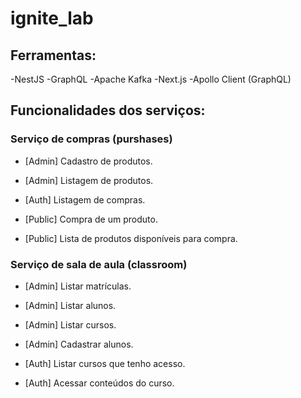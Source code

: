 # ignite_lab

## Ferramentas:

-NestJS
-GraphQL
-Apache Kafka
-Next.js
-Apollo Client (GraphQL)

## Funcionalidades dos serviços:

### Serviço de compras (purshases)
- [Admin] Cadastro de produtos.
- [Admin] Listagem de produtos.
  
- [Auth] Listagem de compras.

- [Public] Compra de um produto.
- [Public] Lista de produtos disponíveis para compra.

### Serviço de sala de aula (classroom)

- [Admin] Listar matrículas.
- [Admin] Listar alunos.
- [Admin] Listar cursos.
- [Admin] Cadastrar alunos.

- [Auth] Listar cursos que tenho acesso.
- [Auth] Acessar conteúdos do curso.